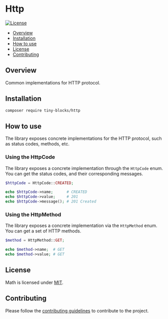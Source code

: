 # Http

[![License](https://img.shields.io/badge/license-MIT-green)](LICENSE)

* [Overview](#overview)
* [Installation](#installation)
* [How to use](#how-to-use)
* [License](#license)
* [Contributing](#contributing)

<div id='overview'></div> 

## Overview

Common implementations for HTTP protocol.

<div id='installation'></div>

## Installation

```bash
composer require tiny-blocks/http
```

<div id='how-to-use'></div>

## How to use

The library exposes concrete implementations for the HTTP protocol, such as status codes, methods, etc.

### Using the HttpCode

The library exposes a concrete implementation through the `HttpCode` enum. You can get the status codes, and their
corresponding messages.

```php
$httpCode = HttpCode::CREATED;

echo $httpCode->name;      # CREATED
echo $httpCode->value;     # 201
echo $httpCode->message(); # 201 Created
```

### Using the HttpMethod

The library exposes a concrete implementation via the `HttpMethod` enum. You can get a set of HTTP methods.

```php
$method = HttpMethod::GET;

echo $method->name;  # GET
echo $method->value; # GET
```

## License

Math is licensed under [MIT](/LICENSE).

<div id='contributing'></div>

## Contributing

Please follow the [contributing guidelines](https://github.com/tiny-blocks/tiny-blocks/blob/main/CONTRIBUTING.md) to
contribute to the project.
